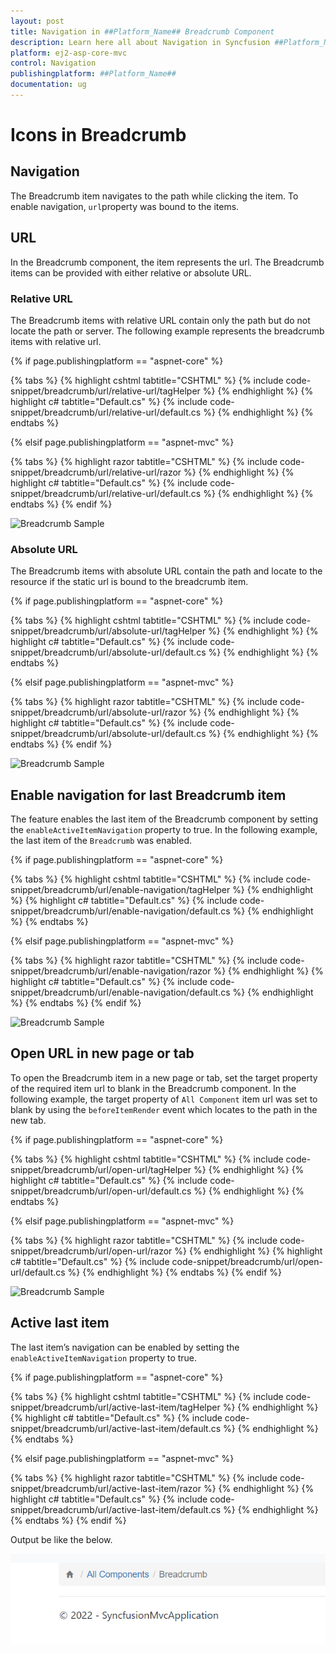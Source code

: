 ```yaml
---
layout: post
title: Navigation in ##Platform_Name## Breadcrumb Component
description: Learn here all about Navigation in Syncfusion ##Platform_Name## Breadcrumb component of Syncfusion Essential JS 2 and more.
platform: ej2-asp-core-mvc
control: Navigation
publishingplatform: ##Platform_Name##
documentation: ug
---
```



# Icons in Breadcrumb

## Navigation

The Breadcrumb item navigates to the path while clicking the item. To enable navigation, `url`property was bound to the items.

## URL

In the Breadcrumb component, the item represents the url. The Breadcrumb items can be provided with either relative or absolute URL.

### Relative URL

The Breadcrumb items with relative URL contain only the path but do not locate the path or server. The following example represents the breadcrumb items with relative url.

{% if page.publishingplatform == "aspnet-core" %}

{% tabs %}
{% highlight cshtml tabtitle="CSHTML" %}
{% include code-snippet/breadcrumb/url/relative-url/tagHelper %}
{% endhighlight %}
{% highlight c# tabtitle="Default.cs" %}
{% include code-snippet/breadcrumb/url/relative-url/default.cs %}
{% endhighlight %}
{% endtabs %}

{% elsif page.publishingplatform == "aspnet-mvc" %}

{% tabs %}
{% highlight razor tabtitle="CSHTML" %}
{% include code-snippet/breadcrumb/url/relative-url/razor %}
{% endhighlight %}
{% highlight c# tabtitle="Default.cs" %}
{% include code-snippet/breadcrumb/url/relative-url/default.cs %}
{% endhighlight %}
{% endtabs %}
{% endif %}


![Breadcrumb Sample](./images/relative-url.PNG)

### Absolute URL

The Breadcrumb items with absolute URL contain the path and locate to the resource if the static url is bound to the breadcrumb item.

{% if page.publishingplatform == "aspnet-core" %}

{% tabs %}
{% highlight cshtml tabtitle="CSHTML" %}
{% include code-snippet/breadcrumb/url/absolute-url/tagHelper %}
{% endhighlight %}
{% highlight c# tabtitle="Default.cs" %}
{% include code-snippet/breadcrumb/url/absolute-url/default.cs %}
{% endhighlight %}
{% endtabs %}

{% elsif page.publishingplatform == "aspnet-mvc" %}

{% tabs %}
{% highlight razor tabtitle="CSHTML" %}
{% include code-snippet/breadcrumb/url/absolute-url/razor %}
{% endhighlight %}
{% highlight c# tabtitle="Default.cs" %}
{% include code-snippet/breadcrumb/url/absolute-url/default.cs %}
{% endhighlight %}
{% endtabs %}
{% endif %}


![Breadcrumb Sample](./images/relative-url.PNG)

## Enable navigation for last Breadcrumb item

The feature enables the last item of the Breadcrumb component by setting the `enableActiveItemNavigation` property to true. In the following example, the last item of the `Breadcrumb` was enabled.

{% if page.publishingplatform == "aspnet-core" %}

{% tabs %}
{% highlight cshtml tabtitle="CSHTML" %}
{% include code-snippet/breadcrumb/url/enable-navigation/tagHelper %}
{% endhighlight %}
{% highlight c# tabtitle="Default.cs" %}
{% include code-snippet/breadcrumb/url/enable-navigation/default.cs %}
{% endhighlight %}
{% endtabs %}

{% elsif page.publishingplatform == "aspnet-mvc" %}

{% tabs %}
{% highlight razor tabtitle="CSHTML" %}
{% include code-snippet/breadcrumb/url/enable-navigation/razor %}
{% endhighlight %}
{% highlight c# tabtitle="Default.cs" %}
{% include code-snippet/breadcrumb/url/enable-navigation/default.cs %}
{% endhighlight %}
{% endtabs %}
{% endif %}



![Breadcrumb Sample](./images/navigation.PNG)

## Open URL in new page or tab

To open the Breadcrumb item in a new page or tab, set the target property of the required item url to blank in the Breadcrumb component. In the following example, the target property of `All Component` item url was set to blank by using the `beforeItemRender` event which locates to the path in the new tab.

{% if page.publishingplatform == "aspnet-core" %}

{% tabs %}
{% highlight cshtml tabtitle="CSHTML" %}
{% include code-snippet/breadcrumb/url/open-url/tagHelper %}
{% endhighlight %}
{% highlight c# tabtitle="Default.cs" %}
{% include code-snippet/breadcrumb/url/open-url/default.cs %}
{% endhighlight %}
{% endtabs %}

{% elsif page.publishingplatform == "aspnet-mvc" %}

{% tabs %}
{% highlight razor tabtitle="CSHTML" %}
{% include code-snippet/breadcrumb/url/open-url/razor %}
{% endhighlight %}
{% highlight c# tabtitle="Default.cs" %}
{% include code-snippet/breadcrumb/url/open-url/default.cs %}
{% endhighlight %}
{% endtabs %}
{% endif %}


![Breadcrumb Sample](./images/navigation.PNG)

## Active last item

The last item’s navigation can be enabled by setting the `enableActiveItemNavigation` property to true.

{% if page.publishingplatform == "aspnet-core" %}

{% tabs %}
{% highlight cshtml tabtitle="CSHTML" %}
{% include code-snippet/breadcrumb/url/active-last-item/tagHelper %}
{% endhighlight %}
{% highlight c# tabtitle="Default.cs" %}
{% include code-snippet/breadcrumb/url/active-last-item/default.cs %}
{% endhighlight %}
{% endtabs %}

{% elsif page.publishingplatform == "aspnet-mvc" %}

{% tabs %}
{% highlight razor tabtitle="CSHTML" %}
{% include code-snippet/breadcrumb/url/active-last-item/razor %}
{% endhighlight %}
{% highlight c# tabtitle="Default.cs" %}
{% include code-snippet/breadcrumb/url/active-last-item/default.cs %}
{% endhighlight %}
{% endtabs %}
{% endif %}



Output be like the below.

![Breadcrumb Sample](./../images/mvc%20-%20navigations.png)